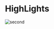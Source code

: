 # HighLights

![second](https://user-images.githubusercontent.com/42955212/68071457-972b7580-fd8b-11e9-8878-27712dbafaea.png)

